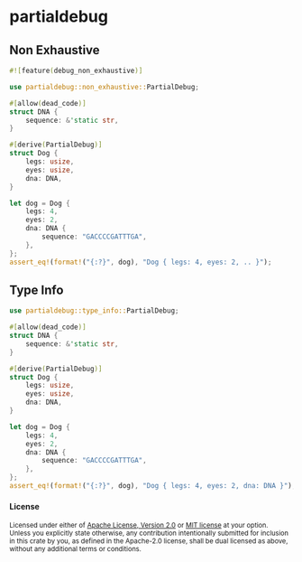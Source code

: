# partialdebug

## Non Exhaustive

```rust
#![feature(debug_non_exhaustive)]

use partialdebug::non_exhaustive::PartialDebug;

#[allow(dead_code)]
struct DNA {
    sequence: &'static str,
}

#[derive(PartialDebug)]
struct Dog {
    legs: usize,
    eyes: usize,
    dna: DNA,
}

let dog = Dog {
    legs: 4,
    eyes: 2,
    dna: DNA {
        sequence: "GACCCCGATTTGA",
    },
};
assert_eq!(format!("{:?}", dog), "Dog { legs: 4, eyes: 2, .. }");
```

## Type Info

```rust
use partialdebug::type_info::PartialDebug;

#[allow(dead_code)]
struct DNA {
    sequence: &'static str,
}

#[derive(PartialDebug)]
struct Dog {
    legs: usize,
    eyes: usize,
    dna: DNA,
}

let dog = Dog {
    legs: 4,
    eyes: 2,
    dna: DNA {
        sequence: "GACCCCGATTTGA",
    },
};
assert_eq!(format!("{:?}", dog), "Dog { legs: 4, eyes: 2, dna: DNA }");
```

#### License
<sup>
Licensed under either of <a href="LICENSE-APACHE">Apache License, Version
2.0</a> or <a href="LICENSE-MIT">MIT license</a> at your option.
</sup>

<br>

<sub>
Unless you explicitly state otherwise, any contribution intentionally submitted
for inclusion in this crate by you, as defined in the Apache-2.0 license, shall
be dual licensed as above, without any additional terms or conditions.
</sub>
